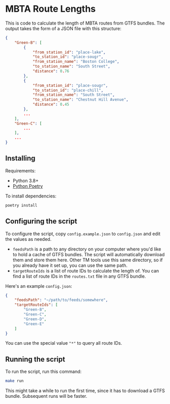 # MBTA Route Lengths

This is code to calculate the length of MBTA routes from GTFS bundles. The output takes the form of a JSON file with this structure:

```json
{
    "Green-B": [
        {
            "from_station_id": "place-lake",
            "to_station_id": "place-sougr",
            "from_station_name": "Boston College",
            "to_station_name": "South Street",
            "distance": 0.76
        },
        {
            "from_station_id": "place-sougr",
            "to_station_id": "place-chill",
            "from_station_name": "South Street",
            "to_station_name": "Chestnut Hill Avenue",
            "distance": 0.45
        },
        ...
    ],
    "Green-C": [
        ...
    ],
    ...
}
```

## Installing

Requirements:

- Python 3.8+
- [Python Poetry](https://python-poetry.org/)

To install dependencies:

```bash
poetry install
```

## Configuring the script

To configure the script, copy `config.example.json` to `config.json` and edit the values as needed.

- `feedsPath` is a path to any directory on your computer where you'd like to hold a cache of GTFS bundles. The script will automatically download them and store them here. Other TM tools use this same directory, so if you already have it set up, you can use the same path.
- `targetRouteIds` is a list of route IDs to calculate the length of. You can find a list of route IDs in the `routes.txt` file in any GTFS bundle.

Here's an example `config.json`:

```json
{
    "feedsPath": "~/path/to/feeds/somewhere",
    "targetRouteIds": [
        "Green-B",
        "Green-C",
        "Green-D",
        "Green-E"
    ]
}
```

You can use the special value `"*"` to query all route IDs.

## Running the script

To run the script, run this command:

```bash
make run
```

This might take a while to run the first time, since it has to download a GTFS bundle. Subsequent runs will be faster.
